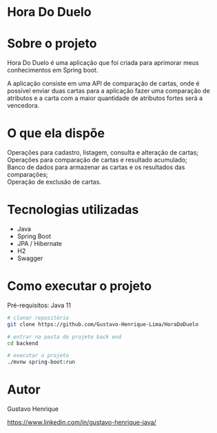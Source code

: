 # Hora Do Duelo
# Sobre o projeto

Hora Do Duelo é uma aplicação que foi criada para aprimorar meus conhecimentos em Spring boot.

A aplicação consiste em uma API  de comparação de cartas, onde é possível enviar duas cartas para a aplicação fazer uma comparação de 
atributos e a carta com a maior quantidade de atributos fortes será a vencedora. 
# O que ela dispõe
Operações para cadastro, listagem, consulta e alteração de cartas;<br>
Operações para comparação de cartas e resultado acumulado;<br>
Banco de dados para armazenar as cartas e os resultados das comparações;<br>
Operação de exclusão de cartas.

# Tecnologias utilizadas
- Java
- Spring Boot
- JPA / Hibernate
- H2
- Swagger
# Como executar o projeto
Pré-requisitos: Java 11

```bash
# clonar repositório
git clone https://github.com/Gustavo-Henrique-Lima/HoraDoDuelo

# entrar na pasta do projeto back end
cd backend

# executar o projeto
./mvnw spring-boot:run
```

# Autor

Gustavo Henrique

https://www.linkedin.com/in/gustavo-henrique-java/
